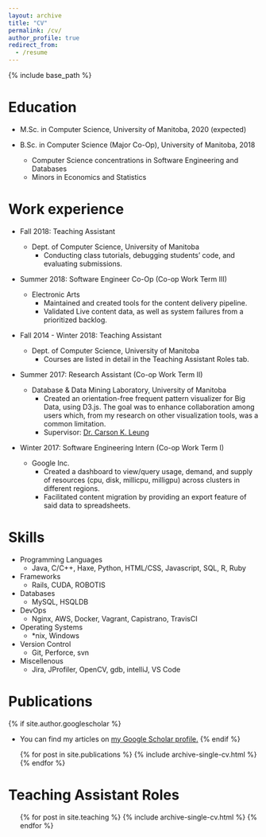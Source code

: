 ```yaml
---
layout: archive
title: "CV"
permalink: /cv/
author_profile: true
redirect_from:
  - /resume
---
```


{% include base_path %}

Education
======
* M.Sc. in Computer Science, University of Manitoba, 2020 (expected)

* B.Sc. in Computer Science (Major Co-Op), University of Manitoba, 2018
  * Computer Science concentrations in Software Engineering and Databases
  * Minors in Economics and Statistics

Work experience
======
* Fall 2018: Teaching Assistant
  * Dept. of Computer Science, University of Manitoba
    * Conducting class tutorials, debugging students’ code, and evaluating submissions.

* Summer 2018: Software Engineer Co-Op (Co-op Work Term III)
  * Electronic Arts
    * Maintained and created tools for the content delivery pipeline.
    * Validated Live content data, as well as system failures from a prioritized backlog.

* Fall 2014 - Winter 2018: Teaching Assistant
  * Dept. of Computer Science, University of Manitoba
    * Courses are listed in detail in the Teaching Assistant Roles tab.

* Summer 2017: Research Assistant (Co-op Work Term II)
  * Database & Data Mining Laboratory, University of Manitoba
    * Created an orientation-free frequent pattern visualizer for Big Data, using D3.js. The goal was to enhance collaboration among users which, from my research on other visualization tools, was a common limitation.
    * Supervisor: [Dr. Carson K. Leung](http://www.cs.umanitoba.ca/~kleung/ "Dr. Carson K. Leung's Homepage")

* Winter 2017: Software Engineering Intern (Co-op Work Term I)
  * Google Inc.
    * Created a dashboard to view/query usage, demand, and supply of resources (cpu, disk, millicpu, milligpu) across clusters in different regions. 
    * Facilitated content migration by providing an export feature of said data to spreadsheets.
  
Skills
======
* Programming Languages
  * Java, C/C++, Haxe, Python, HTML/CSS, Javascript, SQL, R, Ruby
* Frameworks
  * Rails, CUDA, ROBOTIS
* Databases
  * MySQL, HSQLDB
* DevOps
  * Nginx, AWS, Docker, Vagrant, Capistrano, TravisCI
* Operating Systems
  * \*nix, Windows
* Version Control
  * Git, Perforce, svn
* Miscellenous
  * Jira, JProfiler, OpenCV, gdb, intelliJ, VS Code

Publications
======
{% if site.author.googlescholar %}
  * You can find my articles on <u><a href="{{site.author.googlescholar}}">my Google Scholar profile</a>.</u>
{% endif %}

  <ul>{% for post in site.publications %}
    {% include archive-single-cv.html %}
  {% endfor %}</ul>
  
  
Teaching Assistant Roles
======
  <ul>{% for post in site.teaching %}
    {% include archive-single-cv.html %}
  {% endfor %}</ul>
